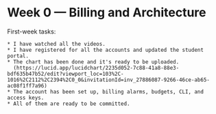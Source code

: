 # Week 0 — Billing and Architecture

First-week tasks:
	
	* I have watched all the videos.
	* I have registered for all the accounts and updated the student portal.
	* The chart has been done and it's ready to be uploaded.
	  (https://lucid.app/lucidchart/2235d052-7c88-41a8-88e3-bdf635b47b52/edit?viewport_loc=103%2C-1016%2C2112%2C2394%2C0_0&invitationId=inv_27886087-9266-46ce-ab65-ac08f1ff7a96)
	* The account has been set up, billing alarms, budgets, CLI, and access keys.
	* All of them are ready to be committed.
